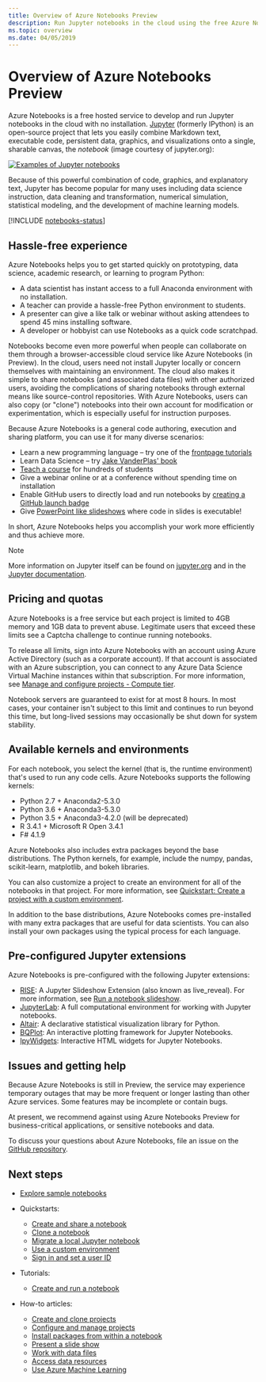 ```yaml
---
title: Overview of Azure Notebooks Preview
description: Run Jupyter notebooks in the cloud using the free Azure Notebooks Preview service, where no setup or configuration is required.
ms.topic: overview
ms.date: 04/05/2019
---
```


# Overview of Azure Notebooks Preview

Azure Notebooks is a free hosted service to develop and run Jupyter notebooks in the cloud with no installation. [Jupyter](https://jupyter.org/) (formerly IPython) is an open-source project that lets you easily combine Markdown text, executable code, persistent data, graphics, and visualizations onto a single, sharable canvas, the *notebook* (image courtesy of jupyter.org):

[![Examples of Jupyter notebooks](https://jupyter.org/assets/jupyterpreview.png)](https://jupyter.org/assets/jupyterpreview.png#lightbox)

Because of this powerful combination of code, graphics, and explanatory text, Jupyter has become popular for many uses including data science instruction, data cleaning and transformation, numerical simulation, statistical modeling, and the development of machine learning models.

[!INCLUDE [notebooks-status](..\..\includes\notebooks-status.md)]

## Hassle-free experience

Azure Notebooks helps you to get started quickly on prototyping, data science, academic research, or learning to program Python:

- A data scientist has instant access to a full Anaconda environment with no installation.
- A teacher can provide a hassle-free Python environment to students.
- A presenter can give a like talk or webinar without asking attendees to spend 45 mins installing software.
- A developer or hobbyist can use Notebooks as a quick code scratchpad.

Notebooks become even more powerful when people can collaborate on them through a browser-accessible cloud service like Azure Notebooks (in Preview). In the cloud, users need not install Jupyter locally or concern themselves with maintaining an environment. The cloud also makes it simple to share notebooks (and associated data files) with other authorized users, avoiding the complications of sharing notebooks through external means like source-control repositories. With Azure Notebooks, users can also copy (or "clone") notebooks into their own account for modification or experimentation, which is especially useful for instruction purposes.

Because Azure Notebooks is a general code authoring, execution and sharing platform, you can use it for many diverse scenarios:

- Learn a new programming language – try one of the [frontpage tutorials](https://notebooks.azure.com/Microsoft/projects/samples/html/Introduction%20to%20Python.ipynb)
- Learn Data Science – try [Jake VanderPlas' book](https://notebooks.azure.com/jakevdp/projects/PythonDataScienceHandbook)
- [Teach a course](https://notebooks.azure.com/garth-wells/projects/CUED-IA-Computing-Michaelmas) for hundreds of students
- Give a webinar online or at a conference without spending time on installation 
- Enable GitHub users to directly load and run notebooks by [creating a GitHub launch badge](https://notebooks.azure.com/help/projects/sharing/create-a-github-badge)
- Give [PowerPoint like slideshows](https://notebooks.azure.com/help/jupyter-notebooks/slides) where code in slides is executable!

In short, Azure Notebooks helps you accomplish your work more efficiently and thus achieve more.

> [!Note]
> More information on Jupyter itself can be found on [jupyter.org](https://jupyter.org/) and in the [Jupyter documentation](https://jupyter-notebook.readthedocs.io/en/latest/).

## Pricing and quotas

Azure Notebooks is a free service but each project is limited to 4GB memory and 1GB data to prevent abuse. Legitimate users that exceed these limits see a Captcha challenge to continue running notebooks.

To release all limits, sign into Azure Notebooks with an account using Azure Active Directory (such as a corporate account). If that account is associated with an Azure subscription, you can connect to any Azure Data Science Virtual Machine instances within that subscription. For more information, see [Manage and configure projects - Compute tier](configure-manage-azure-notebooks-projects.md#compute-tier).

Notebook servers are guaranteed to exist for at most 8 hours. In most cases, your container isn't subject to this limit and continues to run beyond this time, but long-lived sessions may occasionally be shut down for system stability.

## Available kernels and environments

For each notebook, you select the kernel (that is, the runtime environment) that's used to run any code cells. Azure Notebooks supports the following kernels:

- Python 2.7 + Anaconda2-5.3.0
- Python 3.6 + Anaconda3-5.3.0
- Python 3.5 + Anaconda3-4.2.0 (will be deprecated)
- R 3.4.1 + Microsoft R Open 3.4.1
- F# 4.1.9

Azure Notebooks also includes extra packages beyond the base distributions. The Python kernels, for example, include the numpy, pandas, scikit-learn, matplotlib, and bokeh libraries.

You can also customize a project to create an environment for all of the notebooks in that project. For more information, see [Quickstart: Create a project with a custom environment](quickstart-create-jupyter-notebook-project-environment.md).

In addition to the base distributions, Azure Notebooks comes pre-installed with many extra packages that are useful for data scientists. You can also install your own packages using the typical process for each language.

## Pre-configured Jupyter extensions

Azure Notebooks is pre-configured with the following Jupyter extensions:

- [RISE](https://github.com/damianavila/RISE): A Jupyter Slideshow Extension (also known as live_reveal). For more information, see [Run a notebook slideshow](present-jupyter-notebooks-slideshow.md).
- [JupyterLab](https://github.com/jupyterlab/jupyterlab): A full computational environment for working with Jupyter notebooks.
- [Altair](https://github.com/ellisonbg/altair): A declarative statistical visualization library for Python.
- [BQPlot](https://github.com/bloomberg/bqplot): An interactive plotting framework for Jupyter Notebooks.
- [IpyWidgets](https://github.com/jupyter-widgets/ipywidgets): Interactive HTML widgets for Jupyter Notebooks.

## Issues and getting help

Because Azure Notebooks is still in Preview, the service may experience temporary outages that may be more frequent or longer lasting than other Azure services. Some features may be incomplete or contain bugs.

At present, we recommend against using Azure Notebooks Preview for business-critical applications, or sensitive notebooks and data.

To discuss your questions about Azure Notebooks, file an issue on the [GitHub repository](https://github.com/Microsoft/AzureNotebooks/issues).

## Next steps  

- [Explore sample notebooks](azure-notebooks-samples.md)

- Quickstarts:

  - [Create and share a notebook](quickstart-create-share-jupyter-notebook.md)
  - [Clone a notebook](quickstart-clone-jupyter-notebook.md)
  - [Migrate a local Jupyter notebook](quickstart-migrate-local-jupyter-notebook.md)
  - [Use a custom environment](quickstart-create-jupyter-notebook-project-environment.md)
  - [Sign in and set a user ID](quickstart-sign-in-azure-notebooks.md)

- Tutorials:

  - [Create and run a notebook](tutorial-create-run-jupyter-notebook.md  )

- How-to articles:
  
  - [Create and clone projects](create-clone-jupyter-notebooks.md)
  - [Configure and manage projects](configure-manage-azure-notebooks-projects.md)
  - [Install packages from within a notebook](install-packages-jupyter-notebook.md)
  - [Present a slide show](present-jupyter-notebooks-slideshow.md)
  - [Work with data files](work-with-project-data-files.md)
  - [Access data resources](access-data-resources-jupyter-notebooks.md)
  - [Use Azure Machine Learning](use-machine-learning-services-jupyter-notebooks.md)
